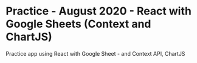 # Practice - August 2020 - React with Google Sheets (Context and ChartJS)

Practice app using React with Google Sheet - and Context API, ChartJS
